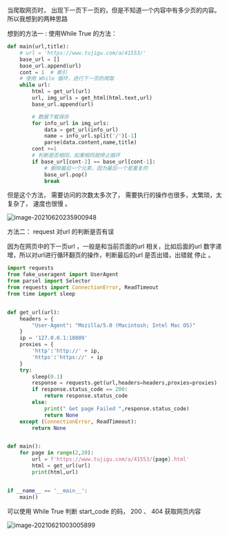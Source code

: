 当爬取网页时， 出现下一页下一页的，但是不知道一个内容中有多少页的内容。所以我想到的两种思路

想到的方法一 : 使用While  True 的方法： 

```py
def main(url,title):
    # url = 'https://www.tujigu.com/a/41553/'
    base_url = [] 
    base_url.append(url)
    cont = 1  # 索引 
    # 使用 While 循环，进行下一页的爬取 
    while url:
        html = get_url(url)
        url, img_urls = get_html(html.text,url)
        base_url.append(url)

        # 数据下载保存 
        for info_url in img_urls:
            data = get_url(info_url)
            name = info_url.split('/')[-1]
            parse(data.content,name,title)
        cont +=1 
        # 判断是否相同，如果相同就停止循环 
        if base_url[cont-2] == base_url[cont-1]:
            # 删除最后一个元素，因为最后一个是重复的
            base_url.pop() 
            break
```

但是这个方法， 需要访问的次数太多次了， 需要执行的操作也很多，太繁琐，太复杂了， 速度也很慢 。





![image-20210620235900948](https://gitee.com/yunhai0644/imghub/raw/master/image-20210620235900948.png)

方法二： request 对url 的判断是否有误

因为在网页中的下一页url ，一般是和当前页面的url 相关，比如后面的url 数字递增，所以对url进行循环翻页的操作，判断最后的url 是否出错，出错就 停止 。

```py
import requests
from fake_useragent import UserAgent 
from parsel import Selector
from requests import ConnectionError, ReadTimeout
from time import sleep


def get_url(url):
    headers = {
        "User-Agent": "Mozilla/5.0 (Macintosh; Intel Mac OS)"
    }
    ip = '127.0.0.1:10809'
    proxies = {
        'http':'http://' + ip,
        'https':'https://' + ip
    }
    try:
        sleep(0.1)
        response = requests.get(url,headers=headers,proxies=proxies)
        if response.status_code == 200:
            return response.status_code
        else:
            print(" Get page Failed ",response.status_code)
            return None
    except (ConnectionError, ReadTimeout):
        return None


def main():
    for page in range(2,20):
        url = f'https://www.tujigu.com/a/41553/{page}.html'
        html = get_url(url)
        print(html,url)


if __name__ == '__main__':
    main()
```



可以使用 While  True 判断  start_code 的码， 200 、  404   获取网页内容 

![image-20210621003005899](https://gitee.com/yunhai0644/imghub/raw/master/image-20210621003005899.png)